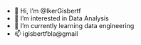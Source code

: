 - 👋 Hi, I’m @IkerGisbertf
- 👀 I’m interested in Data Analysis
- 🌱 I’m currently learning data engineering
- 📫 igisbertfbla@gmail

<!---
IkerGisbertf/IkerGisbertf is a ✨ special ✨ repository because its `README.md` (this file) appears on your GitHub profile.
You can click the Preview link to take a look at your changes.
--->
